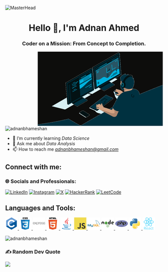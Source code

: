 ![MasterHead](https://camo.githubusercontent.com/9aa127e4ccc6105c73df89829816ebb18c2d629394b2ea8c8873a59a3af1cc71/68747470733a2f2f6d69722d73332d63646e2d63662e626568616e63652e6e65742f70726f6a6563745f6d6f64756c65732f6d61785f313230302f37393733313536383039373539392e356235306263613437373733352e6a7067)
<h1 align="center">Hello 👋, I'm Adnan Ahmed</h1>
<h3 align="center">Coder on a Mission: From Concept to Completion.</h3>
<img align="right" alt="Coding" width="400" src="https://raw.githubusercontent.com/Potential17/Potential17/master/user%20(2).gif">


<p align="left"> <img src="https://komarev.com/ghpvc/?username=mohsinhub35&label=Profile%20views&color=0e75b6&style=flat" alt="adnanbhameshan" /> </p>

- 🌱 I’m currently learning *Data Science*
- 💬 Ask me about *Data Analysis*
- 📫 How to reach me *adnanbhameshan@gmail.com*

## Connect with me:
### 🌐 Socials and Professionals:
 [![LinkedIn](https://img.shields.io/badge/LinkedIn-%230077B5.svg?logo=linkedin&logoColor=white)](https://linkedin.com/in/adnanbhameshan) [![Instagram](https://img.shields.io/badge/Instagram-%23E4405F.svg?logo=Instagram&logoColor=white)](https://instagram.com/adnanbhameshan) [![X](https://img.shields.io/badge/X-black.svg?logo=X&logoColor=white)](https://x.com/adnanbhameshan) [![HackerRank](https://img.shields.io/badge/HackerRank-%2320BE51.svg?logo=HackerRank&logoColor=white)](https://www.hackerrank.com/adnanbhameshan) [![LeetCode](https://img.shields.io/badge/LeetCode-%23FFA116.svg?logo=LeetCode&logoColor=white)](https://leetcode.com/adnanbhameshan)


## Languages and Tools:
<p align="left"> <a href="https://www.cprogramming.com/" target="_blank" rel="noreferrer"> <img src="https://raw.githubusercontent.com/devicons/devicon/master/icons/c/c-original.svg" alt="c" width="40" height="40"/> </a>     <a href="https://www.w3schools.com/css/" target="_blank" rel="noreferrer"> <img src="https://raw.githubusercontent.com/devicons/devicon/master/icons/css3/css3-original-wordmark.svg" alt="css3" width="40" height="40"/> </a>      <a href="https://expressjs.com" target="_blank" rel="noreferrer"> <img src="https://raw.githubusercontent.com/devicons/devicon/master/icons/express/express-original-wordmark.svg" alt="express" width="40" height="40"/> </a>      <a href="https://www.w3.org/html/" target="_blank" rel="noreferrer"> <img src="https://raw.githubusercontent.com/devicons/devicon/master/icons/html5/html5-original-wordmark.svg" alt="html5" width="40" height="40"/> </a>      <a href="https://www.java.com" target="_blank" rel="noreferrer"> <img src="https://raw.githubusercontent.com/devicons/devicon/master/icons/java/java-original.svg" alt="java" width="40" height="40"/> </a>      <a href="https://developer.mozilla.org/en-US/docs/Web/JavaScript" target="_blank" rel="noreferrer"> <img src="https://raw.githubusercontent.com/devicons/devicon/master/icons/javascript/javascript-original.svg" alt="javascript" width="40" height="40"/> </a>      <a href="https://www.mysql.com/" target="_blank" rel="noreferrer"> <img src="https://raw.githubusercontent.com/devicons/devicon/master/icons/mysql/mysql-original-wordmark.svg" alt="mysql" width="40" height="40"/> </a>      <a href="https://nodejs.org" target="_blank" rel="noreferrer"> <img src="https://raw.githubusercontent.com/devicons/devicon/master/icons/nodejs/nodejs-original-wordmark.svg" alt="nodejs" width="40" height="40"/> </a>      <a href="https://www.php.net" target="_blank" rel="noreferrer"> <img src="https://raw.githubusercontent.com/devicons/devicon/master/icons/php/php-original.svg" alt="php" width="40" height="40"/> </a>      <a href="https://www.python.org" target="_blank" rel="noreferrer"> <img src="https://raw.githubusercontent.com/devicons/devicon/master/icons/python/python-original.svg" alt="python" width="40" height="40"/> </a>      <a href="https://reactjs.org/" target="_blank" rel="noreferrer"> <img src="https://raw.githubusercontent.com/devicons/devicon/master/icons/react/react-original-wordmark.svg" alt="react" width="40" height="40"/> </a>  </p>

<p><img align="center" src="https://github-readme-stats.vercel.app/api/top-langs?username=adnanbhameshan&show_icons=true&locale=en&layout=compact" alt="adnanbhameshan" /></p>

### ✍️ Random Dev Quote
![](https://quotes-github-readme.vercel.app/api?type=vetical&theme=light)
